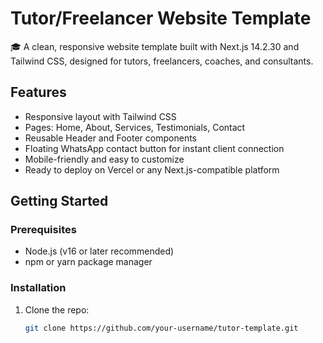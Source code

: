 # Tutor/Freelancer Website Template

🎓 A clean, responsive website template built with Next.js 14.2.30 and Tailwind CSS, designed for tutors, freelancers, coaches, and consultants.

## Features

- Responsive layout with Tailwind CSS
- Pages: Home, About, Services, Testimonials, Contact
- Reusable Header and Footer components
- Floating WhatsApp contact button for instant client connection
- Mobile-friendly and easy to customize
- Ready to deploy on Vercel or any Next.js-compatible platform

## Getting Started

### Prerequisites

- Node.js (v16 or later recommended)
- npm or yarn package manager

### Installation

1. Clone the repo:
   ```bash
   git clone https://github.com/your-username/tutor-template.git
   ```

